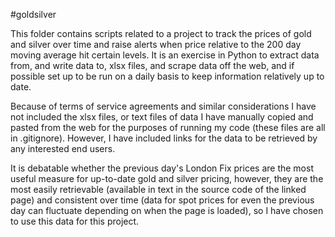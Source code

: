 #goldsilver

This folder contains scripts related to a project to track the prices of gold and silver over time and raise alerts when price relative to the 200 day moving average hit certain levels. It is an exercise in Python to extract data from, and write data to, xlsx files, and scrape data off the web, and if possible set up to be run on a daily basis to keep information relatively up to date. 

Because of terms of service agreements and similar considerations I have not included the xlsx files, or text files of data I have manually copied and pasted from the web for the purposes of running my code (these files are all in .gitignore). However, I have included links for the data to be retrieved by any interested end users. 

It is debatable whether the previous day's London Fix prices are the most useful measure for up-to-date gold and silver pricing, however, they are the most easily retrievable (available in text in the source code of the linked page) and consistent over time (data for spot prices for even the previous day can fluctuate depending on when the page is loaded), so I have chosen to use this data for this project. 